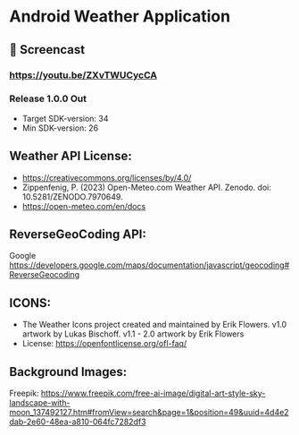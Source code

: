 # Android Weather Application
## 🎥 Screencast 
### https://youtu.be/ZXvTWUCycCA

### Release 1.0.0 Out

* Target SDK-version: 34
* Min SDK-version: 26

## Weather API License:
- https://creativecommons.org/licenses/by/4.0/
- Zippenfenig, P. (2023) Open-Meteo.com Weather API. Zenodo. doi: 10.5281/ZENODO.7970649.
- https://open-meteo.com/en/docs

## ReverseGeoCoding API:
Google https://developers.google.com/maps/documentation/javascript/geocoding#ReverseGeocoding

## ICONS:
- The Weather Icons project created and maintained by Erik Flowers. v1.0 artwork by Lukas Bischoff. v1.1 - 2.0 artwork by Erik Flowers
- License: https://openfontlicense.org/ofl-faq/

## Background Images: 
Freepik: https://www.freepik.com/free-ai-image/digital-art-style-sky-landscape-with-moon_137492127.htm#fromView=search&page=1&position=49&uuid=4d4e2dab-2e60-48ea-a810-064fc7282df3
